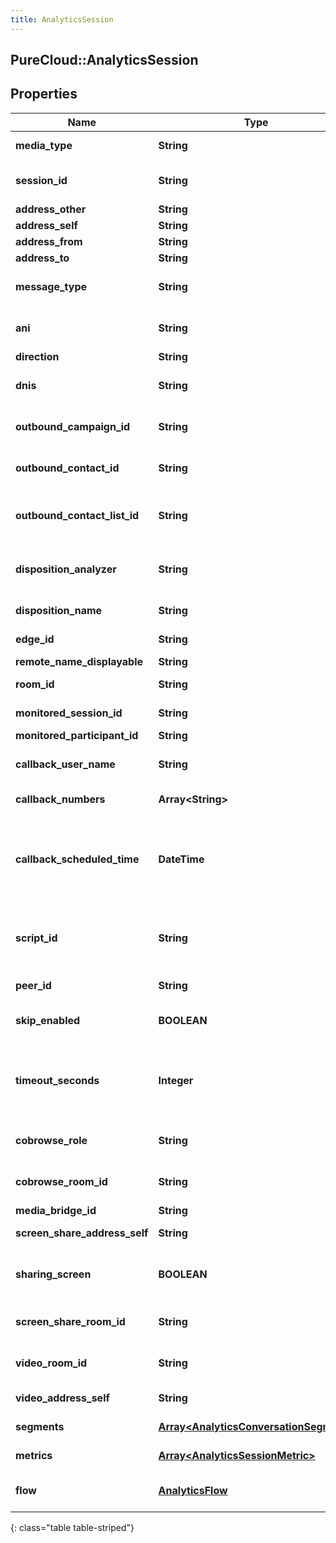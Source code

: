 ```yaml
---
title: AnalyticsSession
---
```

## PureCloud::AnalyticsSession

## Properties

|Name | Type | Description | Notes|
|------------ | ------------- | ------------- | -------------|
| **media_type** | **String** | The session media type | [optional] |
| **session_id** | **String** | The unique identifier of this session | [optional] |
| **address_other** | **String** |  | [optional] |
| **address_self** | **String** |  | [optional] |
| **address_from** | **String** |  | [optional] |
| **address_to** | **String** |  | [optional] |
| **message_type** | **String** | Message type for messaging services such as sms | [optional] |
| **ani** | **String** | Automatic Number Identification (caller&#39;s number) | [optional] |
| **direction** | **String** | Direction | [optional] |
| **dnis** | **String** | Automatic Number Identification (caller&#39;s number) | [optional] |
| **outbound_campaign_id** | **String** | (Dialer) Unique identifier of the outbound campaign | [optional] |
| **outbound_contact_id** | **String** | (Dialer) Unique identifier of the contact | [optional] |
| **outbound_contact_list_id** | **String** | (Dialer) Unique identifier of the contact list that this contact belongs to | [optional] |
| **disposition_analyzer** | **String** | (Dialer) Unique identifier of the contact list that this contact belongs to | [optional] |
| **disposition_name** | **String** | (Dialer) Result of the analysis | [optional] |
| **edge_id** | **String** | Unique identifier of the edge device | [optional] |
| **remote_name_displayable** | **String** |  | [optional] |
| **room_id** | **String** | Unique identifier for the room | [optional] |
| **monitored_session_id** | **String** | The sessionID being monitored | [optional] |
| **monitored_participant_id** | **String** |  | [optional] |
| **callback_user_name** | **String** | The name of the user requesting a call back | [optional] |
| **callback_numbers** | **Array&lt;String&gt;** | List of numbers to callback | [optional] |
| **callback_scheduled_time** | **DateTime** | Scheduled callback date/time. Date time is represented as an ISO-8601 string. For example: yyyy-MM-ddTHH:mm:ss.SSSZ | [optional] |
| **script_id** | **String** | Scheduled callback date/time, Date time is represented as an ISO-8601 string.  | [optional] |
| **peer_id** | **String** | A unique identifier for a peer | [optional] |
| **skip_enabled** | **BOOLEAN** | (Dialer) Whether the agent can skip the dialer contact | [optional] |
| **timeout_seconds** | **Integer** | The number of seconds before PureCloud begins the call for a call back. 0 disables automatic calling | [optional] |
| **cobrowse_role** | **String** | Describe side of the cobrowse (sharer or viewer) | [optional] |
| **cobrowse_room_id** | **String** | A unique identifier for a PureCloud Cobrowse room. | [optional] |
| **media_bridge_id** | **String** |  | [optional] |
| **screen_share_address_self** | **String** | Direct ScreenShare address | [optional] |
| **sharing_screen** | **BOOLEAN** | Flag determining if screenShare is started or not (true/false) | [optional] |
| **screen_share_room_id** | **String** | A unique identifier for a PureCloud ScreenShare room. | [optional] |
| **video_room_id** | **String** | A unique identifier for a PureCloud video room. | [optional] |
| **video_address_self** | **String** | Direct Video address | [optional] |
| **segments** | [**Array&lt;AnalyticsConversationSegment&gt;**](AnalyticsConversationSegment.html) | List of segments for this session | [optional] |
| **metrics** | [**Array&lt;AnalyticsSessionMetric&gt;**](AnalyticsSessionMetric.html) | List of metrics for this session | [optional] |
| **flow** | [**AnalyticsFlow**](AnalyticsFlow.html) | IVR flow execution associated with this session | [optional] |
{: class="table table-striped"}


